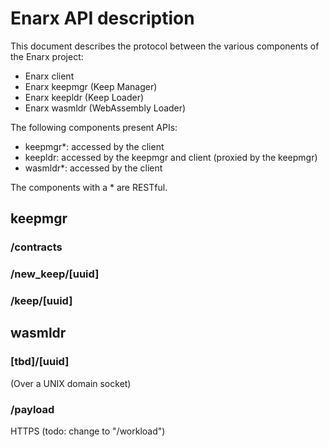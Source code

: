 # Enarx API description

This document describes the protocol between the various components
of the Enarx project:
- Enarx client
- Enarx keepmgr (Keep Manager)
- Enarx keepldr (Keep Loader)
- Enarx wasmldr (WebAssembly Loader)

The following components present APIs:
- keepmgr*: accessed by the client
- keepldr: accessed by the keepmgr and client (proxied by the keepmgr)
- wasmldr*: accessed by the client

The components with a * are RESTful.

## keepmgr

### /contracts
### /new_keep/[uuid]
### /keep/[uuid]

## wasmldr

### [tbd]/[uuid] 
(Over a UNIX domain socket)

### /payload
HTTPS
(todo: change to "/workload")